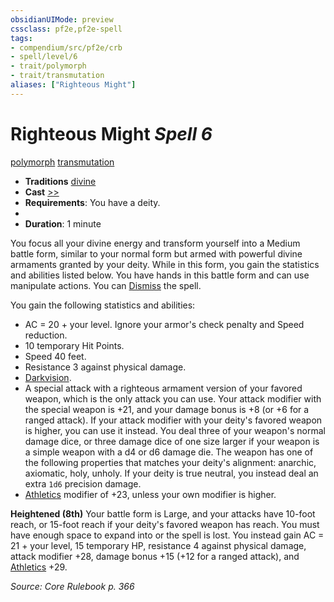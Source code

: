 ```yaml
---
obsidianUIMode: preview
cssclass: pf2e,pf2e-spell
tags:
- compendium/src/pf2e/crb
- spell/level/6
- trait/polymorph
- trait/transmutation
aliases: ["Righteous Might"]
---
```

# Righteous Might *Spell 6*   
[polymorph](polymorph.md "Polymorph Effect Trait")  [transmutation](transmutation.md "Transmutation School Trait")  

- **Traditions** [divine](divine.md "Divine Tradition Trait")
- **Cast** [>>](chapter-9-playing-the-game.md#Actions "Two-Action") 
- **Requirements**: You have a deity.
- 
- **Duration**: 1 minute

You focus all your divine energy and transform yourself into a Medium battle form, similar to your normal form but armed with powerful divine armaments granted by your deity. While in this form, you gain the statistics and abilities listed below. You have hands in this battle form and can use manipulate actions. You can [Dismiss](dismiss.md) the spell.

You gain the following statistics and abilities:

- AC = 20 + your level. Ignore your armor's check penalty and Speed reduction.
- 10 temporary Hit Points.
- Speed 40 feet.
- Resistance 3 against physical damage.
- [Darkvision](Reference/Rules/Abilities/darkvision.md).
- A special attack with a righteous armament version of your favored weapon, which is the only attack you can use. Your attack modifier with the special weapon is +21, and your damage bonus is +8 (or +6 for a ranged attack). If your attack modifier with your deity's favored weapon is higher, you can use it instead. You deal three of your weapon's normal damage dice, or three damage dice of one size larger if your weapon is a simple weapon with a d4 or d6 damage die. The weapon has one of the following properties that matches your deity's alignment: anarchic, axiomatic, holy, unholy. If your deity is true neutral, you instead deal an extra `1d6` precision damage.
- [Athletics](skills.md#Athletics) modifier of +23, unless your own modifier is higher.

**Heightened (8th)** Your battle form is Large, and your attacks have 10-foot reach, or 15-foot reach if your deity's favored weapon has reach. You must have enough space to expand into or the spell is lost. You instead gain AC = 21 + your level, 15 temporary HP, resistance 4 against physical damage, attack modifier +28, damage bonus +15 (+12 for a ranged attack), and [Athletics](skills.md#Athletics) +29.

*Source: Core Rulebook p. 366*